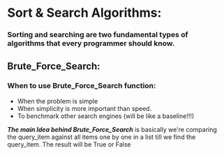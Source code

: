 # Sort & Search Algorithms:
  ### Sorting and searching are two fundamental types of algorithms that every programmer should know.
  
## Brute_Force_Search:

### When to use Brute_Force_Search function:
  * When the problem is simple
  * When simplicity is more important than speed.
  * To benchmark other search engines (will be like a baseline!!!)

***The main Idea behind Brute_Force_Search*** is basically we're comparing the query_item against all items one by one in a list till we find the query_item.
The result will be True or False


